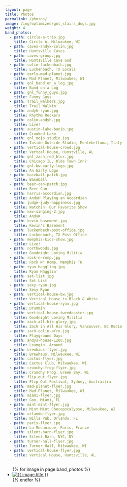 ```yaml
---
layout: page
title: Photos
permalink: /photos/
image: /img/optimized/gnl_stairs_dogs.jpg
weight: 4
band_photos:
  - path: circle-a-trio.jpg
    title: Circle A, Milwaukee, WI
  - path: caves-andyk-colin.jpg
    title: Huntsville Caves
  - path: caves-group.jpg
    title: Huntsville Cave God
  - path: colin-luckenbach.jpg
    title: Luckenbach, TX Locals
  - path: early-mad-planet.jpg
    title: Mad Planet, Milwaukee, WI
  - path: gnl_band_on_a_log.jpg
    title: Band on a Log
  - path: gnl_funny_guys.jpg
    title: Funny Guys
  - path: trail_walkers.jpg
    title: Trail Walkin'
  - path: andyh-ryan.jpg
    title: Rhythm Rockers
  - path: colin-andyh.jpg
    title: Live!
  - path: austin-lake-banjo.jpg
    title: Crooked Lake
  - path: gnl_mojo_studio.jpg
    title: Inside Outside Studio, Montebelluna, Italy
  - path: vertical-house-crowd.jpg
    title: Vertcal House, Hunstville, AL
  - path: gnl_zach_red_blur.jpg
    title: Chicago IL, Olde Town Inn?
  - path: gnl-bw-early-logo.jpg
    title: An Early Logo
  - path: baseball-patch.jpg
    title: Baseball
  - path: beer-can-patch.jpg
    title: Beer Can
  - path: harris-accordian.jpg
    title: AndyH Playing an Accordian
  - path: judge-judy-happiness.jpg
    title: Watchin' Our Favorite Show
  - path: kav-singing-2.jpg
    title: AndyK
  - path: kevin-basement.jpg
    title: Kevin's Basement
  - path: luckenbach-post-office.jpg
    title: Luckenbach, TX Post Office
  - path: memphis-kids-show.jpg
    title: Live!
  - path: northwoods.jpg
    title: Goodnight Loving Militia
  - path: rock-n-romp.jpg
    title: Rock N' Romp, Memphis TN
  - path: ryan-haggling.jpg
    title: Ryan Hagglin'
  - path: set-list.jpg
    title: Set List
  - path: sexy-ryan.jpg
    title: Sexy Ryan
  - path: vertical-house-bw.jpg
    title: Vertical House in Black & White
  - path: vertical-house-ryan.jpg
    title: Drummin'
  - path: vertical-house-tweedcaster.jpg
    title: Goodnight Loving Militia
  - path: zach-all-his-glory.jpg
    title: Zach in All His Glory, Vancouver, BC Radio
  - path: zach-colin-afro.jpg
    title: Playground Days
  - path: andys-house-1200.jpg
    title: Loungin' Around
  - path: brewhaus-flyer.jpg
    title: Brewhaus, Milwaukee, WI
  - path: cactus-flyer.jpg
    title: Cactus Club, Milwaukee, WI
  - path: crunchy-frog-flyer.jpg
    title: Crunchy Frog, Green Bay, WI
  - path: flip-out-flyer.jpg
    title: Flip Out Festival, Sydney, Austrailia
  - path: mad-planet-flyer.jpg
    title: Mad Planet, Milwaukee, WI
  - path: miami-flyer.jpg
    title: Goo, Miami, FL
  - path: mint-mint-flyer.jpg
    title: Mint Mint Chocopocalypse, Milwaukee, WI
  - path: orlando-flyer.jpg
    title: Wills Pub, Orlando, FL
  - path: paris-flyer.jpg
    title: La Mecanique, Paris, France
  - path: silent-barn-flyer.jpg
    title: Silent Barn, NYC, NY
  - path: turner-hall-flyer.jpg
    title: Turner Hall, Milwaukee, WI
  - path: vertical-house-flyer.jpg
    title: Vertical House, Huntsville, AL
---
```

<ul class="photo-ul">
  {% for image in page.band_photos %}
  <li>
    <a href="{{ site.baseurl }}/img/optimized/{{ image.path }}" data-lightbox="photo_page" data-title="{{ image.title }}">
      <img src="{{ site.baseurl }}/img/thumbs/{{ image.path }}" alt="{{ image.title }}">
    </a>
  </li>
  {% endfor %}
</ul>
